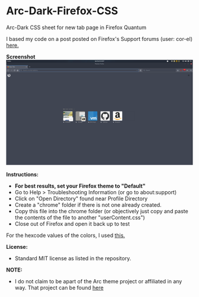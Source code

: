# Arc-Dark-Firefox-CSS
Arc-Dark CSS sheet for new tab page in Firefox Quantum

I based my code on a post posted on Firefox's Support forums (user: cor-el) [here.](https://support.mozilla.org/en-US/questions/1177844)

**Screenshot**
![alt text](https://github.com/sntyj/Arc-Dark-Firefox-CSS/blob/master/Arc%20Dark%20Firefox.png)

**Instructions:**
- **For best results, set your Firefox theme to "Default"**
- Go to Help > Troubleshooting Information (or go to about:support)
- Click on "Open Directory" found near Profile Directory
- Create a "chrome" folder if there is not one already created. 
- Copy this file into the chrome folder (or objectively just copy and paste the contents of the file to another "userContent.css")
- Close out of Firefox and open it back up to test

For the hexcode values of the colors, I used [this.](http://www.color-hex.com/color-palette/36646)

**License:**
- Standard MIT license as listed in the repository.

**NOTE:**
- I do not claim to be apart of the Arc theme project or affiliated in any way. That project can be found [here](https://github.com/horst3180/arc-theme)
